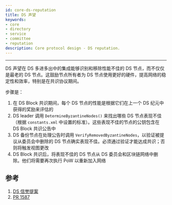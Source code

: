 ```yaml
---
id: core-ds-reputation
title: DS 声望
keywords: 
- core 
- directory 
- service 
- committee 
- reputation
description: Core protocol design - DS reputation.
---
```


---
DS 声望在 DS 多进多出中的集成能够识别和移除性能不佳的 DS 节点，而不仅仅是最老的 DS 节点。这鼓励节点所有者为 DS 节点使用更好的硬件，提高网络的稳定性和效率，特别是在共识协议期间。

步骤是：

1. 在 DS Block 共识期间，每个 DS 节点的性能是根据它们在上一个 DS 纪元中获得的奖励来评估的
2. DS leader 调用 `DetermineByzantineNodes()` 来找出哪些 DS 节点表现不佳（根据 `constants.xml` 中设置的标准）。这些表现不佳的节点的公钥包含在 DS Block 共识公告中
3. DS 备份节点在处理公告时调用 `VerifyRemovedByzantineNodes`，以验证被提议从委员会中删除的 DS 节点确实表现不佳。必须通过验证才能达成共识；否则将触发视图更改
4. DS Block 共识后，将表现不佳的 DS 节点从 DS 委员会和区块链网络中删除。他们将需要再次执行 PoW 以重新加入网络

## 参考

1. [DS 信誉提案](https://github.com/nnamon/zilliqa-research/blob/master/ds_reputation/proposal.md)
2. [PR 1587](https://github.com/Zilliqa/Zilliqa/pull/1587)